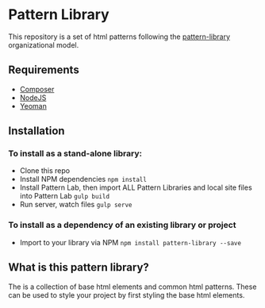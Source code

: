 # Pattern Library

This repository is a set of html patterns following the [pattern-library](http://pattern-library.github.io) organizational model.

## Requirements

* [Composer](https://getcomposer.org)
* [NodeJS](https://nodejs.org)
* [Yeoman](http://yeoman.io)

## Installation

### To install as a stand-alone library:

* Clone this repo
* Install NPM dependencies
  `npm install`
* Install Pattern Lab, then import ALL Pattern Libraries and local site files into Pattern Lab
  `gulp build`
* Run server, watch files
  `gulp serve`

### To install as a dependency of an existing library or project

* Import to your library via NPM
  `npm install pattern-library --save`


## What is this pattern library?

The is a collection of base html elements and common html patterns. These can be used to style your project by first styling the base html elements.
